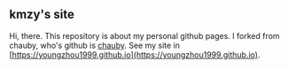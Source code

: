 ## kmzy's site
Hi, there. This repository is about my personal github pages. I forked from chauby, who's github is [<u>chauby</u>](https://github.com/Chauby). 
See my site in [https://youngzhou1999.github.io](https://youngzhou1999.github.io).
